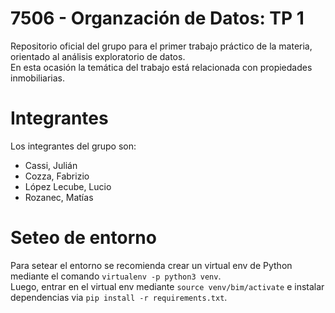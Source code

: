 # 7506 - Organzación de Datos: TP 1
Repositorio oficial del grupo para el primer trabajo práctico de la materia, orientado al análisis exploratorio de datos.<br>En esta ocasión la temática del trabajo está relacionada con propiedades inmobiliarias.

# Integrantes
Los integrantes del grupo son:
- Cassi, Julián
- Cozza, Fabrizio
- López Lecube, Lucio
- Rozanec, Matías

# Seteo de entorno
Para setear el entorno se recomienda crear un virtual env de Python mediante el comando `virtualenv -p python3 venv`.<br>Luego, entrar en el virtual env mediante `source venv/bim/activate` e instalar dependencias via `pip install -r requirements.txt`.
